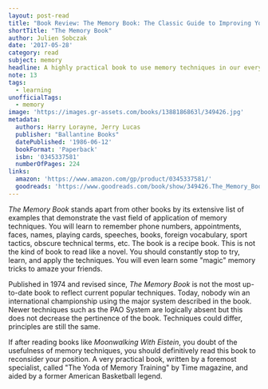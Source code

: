```yaml
---
layout: post-read
title: "Book Review: The Memory Book: The Classic Guide to Improving Your Memory at Work, at School, and at Play"
shortTitle: "The Memory Book"
author: Julien Sobczak
date: '2017-05-28'
category: read
subject: memory
headline: A highly practical book to use memory techniques in our everyday life
note: 13
tags:
  - learning
unofficialTags:
  - memory
image: 'https://images.gr-assets.com/books/1388186863l/349426.jpg'
metadata:
  authors: Harry Lorayne, Jerry Lucas
  publisher: "Ballantine Books"
  datePublished: '1986-06-12'
  bookFormat: 'Paperback'
  isbn: '0345337581'
  numberOfPages: 224
links:
  amazon: 'https://www.amazon.com/gp/product/0345337581/'
  goodreads: 'https://www.goodreads.com/book/show/349426.The_Memory_Book'
---
```


*The Memory Book* stands apart from other books by its extensive list of examples that demonstrate the vast field of application of memory techniques. You will learn to remember phone numbers, appointments, faces, names, playing cards, speeches, books, foreign vocabulary, sport tactics, obscure technical terms, etc. The book is a recipe book. This is not the kind of book to read like a novel. You should constantly stop to try, learn, and apply the techniques. You will even learn some "magic" memory tricks to amaze your friends.

Published in 1974 and revised since, *The Memory Book* is not the most up-to-date book to reflect current popular techniques. Today, nobody win an international championship using the major system described in the book. Newer techniques such as the PAO System are logically absent but this does not decrease the pertinence of the book. Techniques could differ, principles are still the same.

If after reading books like *Moonwalking With Eistein*, you doubt of the usefulness of memory techniques, you should definitively read this book to reconsider your position. A very practical book, written by a foremost specialist, called "The Yoda of Memory Training" by Time magazine, and aided by a former American Basketball legend.
